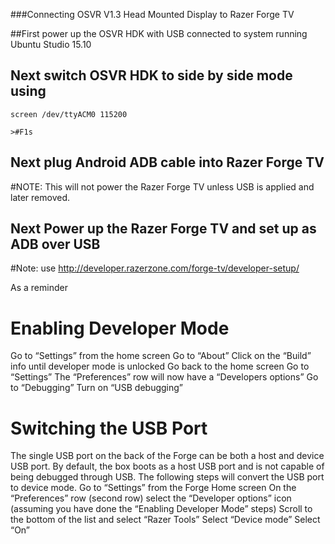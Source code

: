 ###Connecting OSVR V1.3 Head Mounted Display to Razer Forge TV 

##First power up the OSVR HDK with USB connected to system running Ubuntu Studio 15.10 

## Next switch OSVR HDK to side by side mode using 
```
screen /dev/ttyACM0 115200

>#F1s

```

## Next plug Android ADB cable into Razer Forge TV

#NOTE: This will not power the Razer Forge TV unless USB is applied and later removed.

## Next Power up the Razer Forge TV and set up as ADB over USB

#Note: use <http://developer.razerzone.com/forge-tv/developer-setup/>

As a reminder 

# Enabling Developer Mode

Go to “Settings” from the home screen
Go to “About”
Click on the “Build” info until developer mode is unlocked
Go back to the home screen
Go to “Settings”
The “Preferences” row will now have a “Developers options”
Go to “Debugging”
Turn on “USB debugging”

# Switching the USB Port

The single USB port on the back of the Forge can be both a host and device USB port. By default, the box boots as a host USB port and is not capable of being debugged through USB. The following steps will convert the USB port to device mode.
Go to “Settings” from the Forge Home screen
On the “Preferences” row (second row) select the “Developer options” icon (assuming you have done the “Enabling Developer Mode” steps)
Scroll to the bottom of the list and select “Razer Tools”
Select “Device mode”
Select “On”

